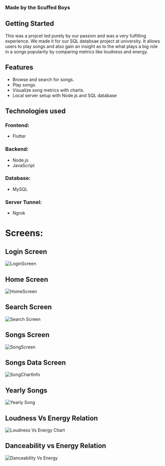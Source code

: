 ### Made by the Scuffed Boys

## Getting Started

This was a projcet led purely by our passion and was a very fulfilling experience. We made it for our SQL databsae project at university. It allows users to play songs and also gain an insight as to the what plays a big role in a songs popularity by comparing metrics like loudness and energy.

## Features
- Browse and search for songs.
- Play songs.
- Visualize song metrics with charts.
- Local server setup with Node.js and SQL database

## Technologies used

### Frontend:
- Flutter

### Backend:
- Node.js
- JavaScript

### Database:
- MySQL

###  Server Tunnel:
- Ngrok

# Screens:

## Login Screen
![LoginScreen](https://github.com/hba777/ScuffedSpotify/assets/117719500/58bb25a3-ae32-4569-b43b-121ca8c33027)

## Home Screen
![HomeScreen](https://github.com/hba777/ScuffedSpotify/assets/117719500/5037d225-41ab-44be-a4ae-0f0a101b43e3)

## Search Screen
![Search Screen](https://github.com/hba777/ScuffedSpotify/assets/117719500/e1aaa127-ab2b-47ea-bf53-aec7219de9cb)

## Songs Screen
![SongScreen](https://github.com/hba777/ScuffedSpotify/assets/117719500/7c74f909-43f7-4cc1-ad09-89a6bc836b46)

## Songs Data Screen
![SongChartInfo](https://github.com/hba777/ScuffedSpotify/assets/117719500/c1bd6695-5354-4ae1-a94f-0f539779ab1e)

## Yearly Songs
![Yearly Song](https://github.com/hba777/ScuffedSpotify/assets/117719500/072b7be7-40dd-4c08-835f-a6ae3126520f)

## Loudness Vs Energy Relation
![Loudness Vs Energy Chart](https://github.com/hba777/ScuffedSpotify/assets/117719500/3461fb84-5b96-4252-a9f0-a9ad8a9d8ee4)

## Danceability vs Energy Relation
![Danceability Vs Energy](https://github.com/hba777/ScuffedSpotify/assets/117719500/7c564f30-027c-4584-9d41-24c23bd552cf)



